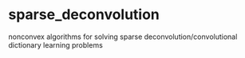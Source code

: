 # sparse_deconvolution
nonconvex algorithms for solving sparse deconvolution/convolutional dictionary learning problems

